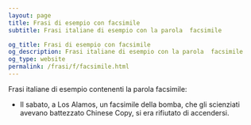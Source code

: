 ```yaml
---
layout: page
title: Frasi di esempio con facsimile 
subtitle: Frasi italiane di esempio con la parola  facsimile

og_title: Frasi di esempio con facsimile 
og_description: Frasi italiane di esempio con la parola  facsimile
og_type: website
permalink: /frasi/f/facsimile.html
---
```


Frasi italiane di esempio contenenti la parola facsimile:


- Il sabato, a Los Alamos, un facsimile della bomba, che gli scienziati avevano battezzato Chinese Copy, si era rifiutato di accendersi.
